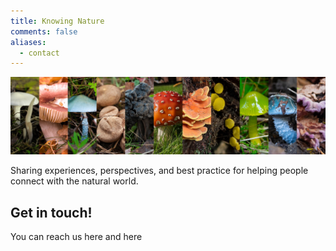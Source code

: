 ```yaml
---
title: Knowing Nature
comments: false
aliases:
  - contact
---
```


![](progresspridebar.jpg)

Sharing experiences, perspectives, and best practice for helping people
connect with the natural world.

## Get in touch!

You can reach us here and here
